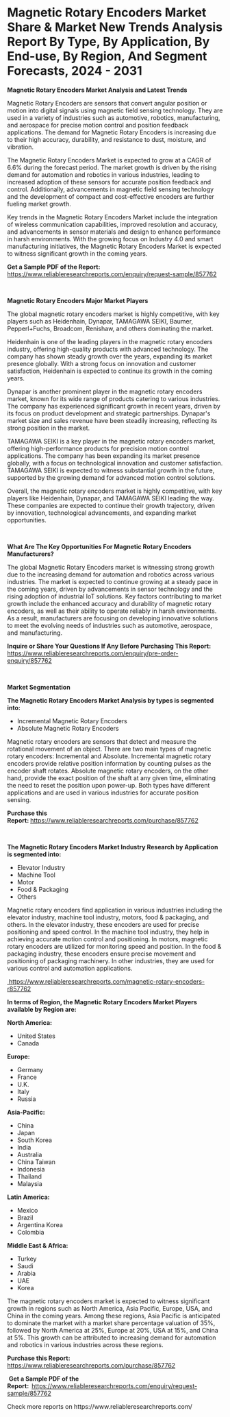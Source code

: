 <p><h1>Magnetic Rotary Encoders Market Share & Market New Trends Analysis Report By Type, By Application, By End-use, By Region, And Segment Forecasts, 2024 - 2031</h1></p><p><strong>Magnetic Rotary Encoders Market Analysis and Latest Trends</strong></p>
<p><p>Magnetic Rotary Encoders are sensors that convert angular position or motion into digital signals using magnetic field sensing technology. They are used in a variety of industries such as automotive, robotics, manufacturing, and aerospace for precise motion control and position feedback applications. The demand for Magnetic Rotary Encoders is increasing due to their high accuracy, durability, and resistance to dust, moisture, and vibration.</p><p>The Magnetic Rotary Encoders Market is expected to grow at a CAGR of 6.6% during the forecast period. The market growth is driven by the rising demand for automation and robotics in various industries, leading to increased adoption of these sensors for accurate position feedback and control. Additionally, advancements in magnetic field sensing technology and the development of compact and cost-effective encoders are further fueling market growth.</p><p>Key trends in the Magnetic Rotary Encoders Market include the integration of wireless communication capabilities, improved resolution and accuracy, and advancements in sensor materials and design to enhance performance in harsh environments. With the growing focus on Industry 4.0 and smart manufacturing initiatives, the Magnetic Rotary Encoders Market is expected to witness significant growth in the coming years.</p></p>
<p><strong>Get a Sample PDF of the Report:&nbsp;</strong> <a href="https://www.reliableresearchreports.com/enquiry/request-sample/857762">https://www.reliableresearchreports.com/enquiry/request-sample/857762</a></p>
<p>&nbsp;</p>
<p><strong>Magnetic Rotary Encoders Major Market Players</strong></p>
<p><p>The global magnetic rotary encoders market is highly competitive, with key players such as Heidenhain, Dynapar, TAMAGAWA SEIKI, Baumer, Pepperl+Fuchs, Broadcom, Renishaw, and others dominating the market.</p><p>Heidenhain is one of the leading players in the magnetic rotary encoders industry, offering high-quality products with advanced technology. The company has shown steady growth over the years, expanding its market presence globally. With a strong focus on innovation and customer satisfaction, Heidenhain is expected to continue its growth in the coming years.</p><p>Dynapar is another prominent player in the magnetic rotary encoders market, known for its wide range of products catering to various industries. The company has experienced significant growth in recent years, driven by its focus on product development and strategic partnerships. Dynapar's market size and sales revenue have been steadily increasing, reflecting its strong position in the market.</p><p>TAMAGAWA SEIKI is a key player in the magnetic rotary encoders market, offering high-performance products for precision motion control applications. The company has been expanding its market presence globally, with a focus on technological innovation and customer satisfaction. TAMAGAWA SEIKI is expected to witness substantial growth in the future, supported by the growing demand for advanced motion control solutions.</p><p>Overall, the magnetic rotary encoders market is highly competitive, with key players like Heidenhain, Dynapar, and TAMAGAWA SEIKI leading the way. These companies are expected to continue their growth trajectory, driven by innovation, technological advancements, and expanding market opportunities.</p></p>
<p>&nbsp;</p>
<p><strong>What Are The Key Opportunities For Magnetic Rotary Encoders Manufacturers?</strong></p>
<p><p>The global Magnetic Rotary Encoders market is witnessing strong growth due to the increasing demand for automation and robotics across various industries. The market is expected to continue growing at a steady pace in the coming years, driven by advancements in sensor technology and the rising adoption of industrial IoT solutions. Key factors contributing to market growth include the enhanced accuracy and durability of magnetic rotary encoders, as well as their ability to operate reliably in harsh environments. As a result, manufacturers are focusing on developing innovative solutions to meet the evolving needs of industries such as automotive, aerospace, and manufacturing.</p></p>
<p><strong>Inquire or Share Your Questions If Any Before Purchasing This Report:</strong> <a href="https://www.reliableresearchreports.com/enquiry/pre-order-enquiry/857762">https://www.reliableresearchreports.com/enquiry/pre-order-enquiry/857762</a></p>
<p>&nbsp;</p>
<p><strong>Market Segmentation</strong></p>
<p><strong>The Magnetic Rotary Encoders Market Analysis by types is segmented into:</strong></p>
<p><ul><li>Incremental Magnetic Rotary Encoders</li><li>Absolute Magnetic Rotary Encoders</li></ul></p>
<p><p>Magnetic rotary encoders are sensors that detect and measure the rotational movement of an object. There are two main types of magnetic rotary encoders: Incremental and Absolute. Incremental magnetic rotary encoders provide relative position information by counting pulses as the encoder shaft rotates. Absolute magnetic rotary encoders, on the other hand, provide the exact position of the shaft at any given time, eliminating the need to reset the position upon power-up. Both types have different applications and are used in various industries for accurate position sensing.</p></p>
<p><strong>Purchase this Report:&nbsp;</strong><a href="https://www.reliableresearchreports.com/purchase/857762">https://www.reliableresearchreports.com/purchase/857762</a></p>
<p>&nbsp;</p>
<p><strong>The Magnetic Rotary Encoders Market Industry Research by Application is segmented into:</strong></p>
<p><ul><li>Elevator Industry</li><li>Machine Tool</li><li>Motor</li><li>Food & Packaging</li><li>Others</li></ul></p>
<p><p>Magnetic rotary encoders find application in various industries including the elevator industry, machine tool industry, motors, food & packaging, and others. In the elevator industry, these encoders are used for precise positioning and speed control. In the machine tool industry, they help in achieving accurate motion control and positioning. In motors, magnetic rotary encoders are utilized for monitoring speed and position. In the food & packaging industry, these encoders ensure precise movement and positioning of packaging machinery. In other industries, they are used for various control and automation applications.</p></p>
<p><a href="https://www.reliableresearchreports.com/magnetic-rotary-encoders-r857762">&nbsp;https://www.reliableresearchreports.com/magnetic-rotary-encoders-r857762</a></p>
<p><strong>In terms of Region, the Magnetic Rotary Encoders Market Players available by Region are:</strong></p>
<p>
    <p> <strong> North America: </strong>
        <ul>
            <li>United States</li>
            <li>Canada</li>
        </ul>
        </p> 
    <p> <strong> Europe: </strong>
        <ul>
            <li>Germany</li>
            <li>France</li>
            <li>U.K.</li>
            <li>Italy</li>
            <li>Russia</li>
        </ul>
        </p> 
    <p> <strong> Asia-Pacific: </strong>
        <ul>
            <li>China</li>
            <li>Japan</li>
            <li>South Korea</li>
            <li>India</li>
            <li>Australia</li>
            <li>China Taiwan</li>
            <li>Indonesia</li>
            <li>Thailand</li>
            <li>Malaysia</li>
        </ul>
        </p> 
    <p> <strong> Latin America: </strong>
        <ul>
            <li>Mexico</li>
            <li>Brazil</li>
            <li>Argentina Korea</li>
            <li>Colombia</li>
        </ul>
        </p> 
    <p> <strong> Middle East & Africa: </strong>
        <ul>
            <li>Turkey</li>
            <li>Saudi</li>
            <li>Arabia</li>
            <li>UAE</li>
            <li>Korea</li>
        </ul>
    </p>
    </p>
<p><p>The magnetic rotary encoders market is expected to witness significant growth in regions such as North America, Asia Pacific, Europe, USA, and China in the coming years. Among these regions, Asia Pacific is anticipated to dominate the market with a market share percentage valuation of 35%, followed by North America at 25%, Europe at 20%, USA at 15%, and China at 5%. This growth can be attributed to increasing demand for automation and robotics in various industries across these regions.</p></p>
<p><strong>Purchase this Report: </strong><a href="https://www.reliableresearchreports.com/purchase/857762">https://www.reliableresearchreports.com/purchase/857762</a></p>
<p>&nbsp;<strong>Get a Sample PDF of the Report:&nbsp;&nbsp;</strong><a href="https://www.reliableresearchreports.com/enquiry/request-sample/857762">https://www.reliableresearchreports.com/enquiry/request-sample/857762</a></p>
<p><strong></strong></p>
<p>Check more reports on https://www.reliableresearchreports.com/</p>